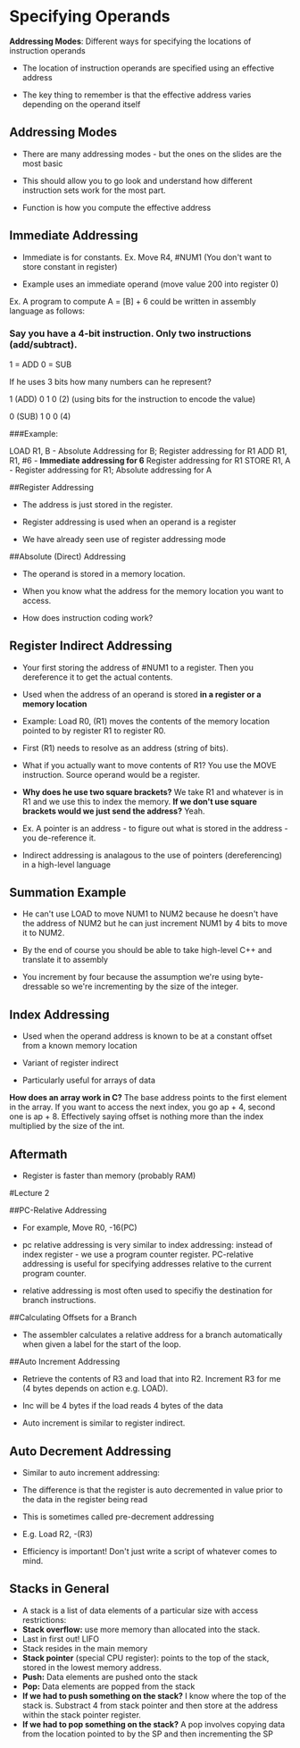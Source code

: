 # Specifying Operands

**Addressing Modes**: Different ways for specifying the locations of instruction operands

- The location of instruction operands are specified using an effective address

- The key thing to remember is that the effective address varies depending on the operand itself

## Addressing Modes

- There are many addressing modes - but the ones on the slides are the most basic

- This should allow you to go look and understand how different instruction sets work for the most part.

- Function is how you compute the effective address

## Immediate Addressing

- Immediate is for constants. Ex. Move R4, #NUM1 (You don't want to store constant in register)

- Example uses an immediate operand (move value 200 into register 0)

Ex. A program to compute A = [B] + 6 could be written in assembly language as follows:

### Say you have a 4-bit instruction. Only two instructions (add/subtract).

1 = ADD 0 = SUB

If he uses 3 bits how many numbers can he represent? 

1 (ADD) 0 1 0 (2) (using bits for the instruction to encode the value)

0 (SUB) 1 0 0 (4)

###Example:

LOAD R1, B - Absolute Addressing for B; Register addressing for R1
ADD R1, R1, #6 - **Immediate addressing for 6** Register addressing for R1
STORE R1, A - Register addressing for R1; Absolute addressing for A

##Register Addressing

- The address is just stored in the register. 

- Register addressing is used when an operand is a register

- We have already seen use of register addressing mode

##Absolute (Direct) Addressing

- The operand is stored in a memory location.

- When you know what the address for the memory location you want to access.

- How does instruction coding work? 

## Register Indirect Addressing

- Your first storing the address of #NUM1 to a register. Then you dereference it to get the actual contents.

- Used when the address of an operand is stored **in a register or a memory location**

- Example: Load R0, (R1) moves the contents of the memory location pointed to by register R1 to register R0. 

- First (R1) needs to resolve as an address (string of bits).

- What if you actually want to move contents of R1? You use the MOVE instruction. Source operand would be a register. 

- **Why does he use two square brackets?** We take R1 and whatever is in R1 and we use this to index the memory. **If we don't use square brackets would we just send the address?** Yeah.

- Ex. A pointer is an address - to figure out what is stored in the address - you de-reference it.

- Indirect addressing is analagous to the use of pointers (dereferencing) in a high-level language

## Summation Example

- He can't use LOAD to move NUM1 to NUM2 because he doesn't have the address of NUM2 but he can just increment NUM1 by 4 bits to move it to NUM2.

- By the end of course you should be able to take high-level C++ and translate it to assembly

- You increment by four because the assumption we're using byte-dressable so we're incrementing by the size of the integer.

## Index Addressing

- Used when the operand address is known to be at a constant offset from a known memory location

- Variant of register indirect

- Particularly useful for arrays of data

**How does an array work in C?** The base address points to the first element in the array. If you want to access the next index, you go ap + 4, second one is ap + 8. Effectively saying offset is nothing more than the index multiplied by the size of the int. 

## Aftermath

- Register is faster than memory (probably RAM)

#Lecture 2 

##PC-Relative Addressing

- For example, Move R0, -16(PC)

- pc relative addressing is very similar to index addressing: instead of index register - we use a program counter register. PC-relative addressing is useful for specifying addresses relative to the current program counter.

- relative addressing is most often used to specifiy the destination for branch instructions.

##Calculating Offsets for a Branch

- The assembler calculates a relative address for a branch automatically when given a label for the start of the loop.

##Auto Increment Addressing

- Retrieve the contents of R3 and load that into R2. Increment R3 for me (4 bytes depends on action e.g. LOAD).

- Inc will be 4 bytes if the load reads 4 bytes of the data

- Auto increment is similar to register indirect.
 
## Auto Decrement Addressing

- Similar to auto increment addressing:
- The difference is that the register is auto decremented in value prior to the data in the register being read

- This is sometimes called pre-decrement addressing

- E.g. Load R2, -(R3)

- Efficiency is important! Don't just write a script of whatever comes to mind.

## Stacks in General

- A stack is a list of data elements of a particular size with access restrictions:
- **Stack overflow:** use more memory than allocated into the stack.
- Last in first out! LIFO
- Stack resides in the main memory
- **Stack pointer** (special CPU register): points to the top of the stack, stored in the lowest memory address.
- **Push:** Data elements are pushed onto the stack
- **Pop:** Data elements are popped from the stack
- **If we had to push something on the stack?** I know where the top of the stack is. Substract 4 from stack pointer and then store at the address within the stack pointer register.
- **If we had to pop something on the stack?** A pop involves copying data from the location pointed to by the SP and then incrementing the SP



